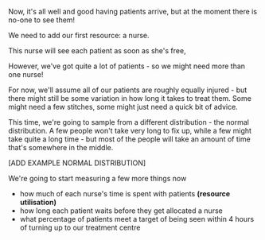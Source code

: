 Now, it's all well and good having patients arrive, but at the moment there is no-one to see them!

We need to add our first resource: a nurse. 

This nurse will see each patient as soon as she's free, 

However, we've got quite a lot of patients - so we might need more than one nurse!

For now, we'll assume all of our patients are roughly equally injured - but there might still be some variation in how long it takes to treat them. Some might need a few stitches, some might just need a quick bit of advice. 

This time, we're going to sample from a different distribution - the normal distribution. A few people won't take very long to fix up, while a few might take quite a long time - but most of the people will take an amount of time that's somewhere in the middle. 

[ADD EXAMPLE NORMAL DISTRIBUTION]

We're going to start measuring a few more things now
- how much of each nurse's time is spent with patients **(resource utilisation)**
- how long each patient waits before they get allocated a nurse
- what percentage of patients meet a target of being seen within 4 hours of turning up to our treatment centre